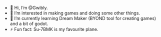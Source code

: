 - 👋 Hi, I’m @Gwibly.
- 👀 I’m interested in making games and doing some other things.
- 🌱 I’m currently learning Dream Maker (BYOND tool for creating games) and a bit of godot.
- ⚡ Fun fact: Su-7BMK is my favourite plane.

<!---
Gwibly/Gwibly is a ✨ special ✨ repository because its `README.md` (this file) appears on your GitHub profile.
You can click the Preview link to take a look at your changes.
--->
